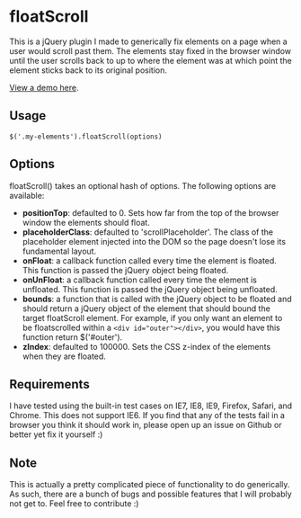 # floatScroll
This is a jQuery plugin I made to generically fix elements on a page when a user would scroll past them. The elements stay fixed in the browser window until the user scrolls back to up to where the element was at which point the element sticks back to its original position.

[View a demo here](http://glench.com/open-source/floatScroll/).

## Usage
    $('.my-elements').floatScroll(options)

## Options
floatScroll() takes an optional hash of options. The following options are available:

- **positionTop**: defaulted to 0. Sets how far from the top of the browser window the elements should float.
- **placeholderClass**: defaulted to 'scrollPlaceholder'. The class of the placeholder element injected into the DOM so the page doesn't lose its fundamental layout.
- **onFloat**: a callback function called every time the element is floated. This function is passed the jQuery object being floated.
- **onUnFloat**: a callback function called every time the element is unfloated. This function is passed the jQuery object being unfloated.
- **bounds**: a function that is called with the jQuery object to be floated and should return a jQuery object of the element that should bound the target floatScroll element. For example, if you only want an element to be floatscrolled within a `<div id="outer"></div>`, you would have this function return $('#outer').
- **zIndex**: defaulted to 100000. Sets the CSS z-index of the elements when they are floated.

## Requirements

I have tested using the built-in test cases on IE7, IE8, IE9, Firefox, Safari, and Chrome. This does not support IE6. If you find that any of the tests fail in a browser you think it should work in, please open up an issue on Github or better yet fix it yourself :)

## Note
This is actually a pretty complicated piece of functionality to do generically. As such, there are a bunch of bugs and possible features that I will probably not get to. Feel free to contribute :)
